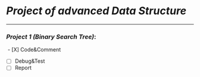 # *Project of advanced Data Structure*
---
### *Project 1 (Binary Search Tree)*:
  - [X] Code&Comment
  - [ ] Debug&Test
  - [ ] Report
